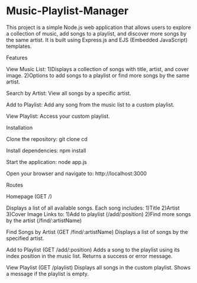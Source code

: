 # Music-Playlist-Manager

This project is a simple Node.js web application that allows users to explore a collection of music, add songs to a playlist, and discover more songs by the same artist. It is built using Express.js and EJS (Embedded JavaScript) templates.

Features

View Music List:
1)Displays a collection of songs with title, artist, and cover image.
2)Options to add songs to a playlist or find more songs by the same artist.

Search by Artist:
View all songs by a specific artist.

Add to Playlist:
Add any song from the music list to a custom playlist.

View Playlist:
Access your custom playlist.

Installation

Clone the repository:
git clone <repository-url>
cd <repository-folder>

Install dependencies:
npm install

Start the application:
node app.js

Open your browser and navigate to:
http://localhost:3000

Routes

Homepage (GET /)

Displays a list of all available songs.
Each song includes:
1)Title
2)Artist
3)Cover Image
Links to:
1)Add to playlist (/add/:position)
2)Find more songs by the artist (/find/:artistName)

Find Songs by Artist (GET /find/:artistName)
Displays a list of songs by the specified artist.

Add to Playlist (GET /add/:position)
Adds a song to the playlist using its index position in the music list.
Returns a success or error message.

View Playlist (GET /playlist)
Displays all songs in the custom playlist.
Shows a message if the playlist is empty.
